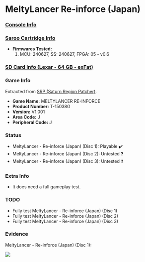 # MeltyLancer Re-inforce (Japan)

### [Console Info](../../../../../Info/Consoles/VA13/README.md)

### [Saroo Cartridge Info](../../../../../Info/Cartridges/RetroGameParadiseStore/1.32F/README.md)

- <b>Firmwares Tested:</b>
  1. MCU: 240627, SS: 240627, FPGA: 05 - v0.6

### [SD Card Info (Lexar - 64 GB - exFat)](../../../../../Info/SdCards/Lexar/64GB/exfat/README.md)

### Game Info

Extracted from [SRP (Saturn Region Patcher)](https://segaxtreme.net/resources/saturn-region-patcher.81/download).

- <b>Game Name:</b> MELTYLANCER RE-INFORCE
- <b>Product Number:</b> T-15038G
- <b>Version:</b> V1.001
- <b>Area Code:</b> J
- <b>Peripheral Code:</b> J

### Status

- MeltyLancer - Re-inforce (Japan) (Disc 1): Playable :heavy_check_mark:
- MeltyLancer - Re-inforce (Japan) (Disc 2): Untested :question:
- MeltyLancer - Re-inforce (Japan) (Disc 3): Untested :question:

### Extra Info

- It does need a full gameplay test.

### TODO

- Fully test MeltyLancer - Re-inforce (Japan) (Disc 1)
- Fully test MeltyLancer - Re-inforce (Japan) (Disc 2)
- Fully test MeltyLancer - Re-inforce (Japan) (Disc 3)

### Evidence

MeltyLancer - Re-inforce (Japan) (Disc 1):

[![](https://img.youtube.com/vi/YBnZDh-Wpc4/0.jpg)](https://www.youtube.com/watch?v=YBnZDh-Wpc4)
